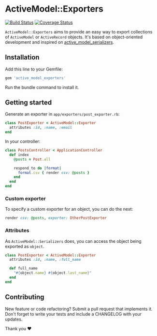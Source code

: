 # ActiveModel::Exporters
[![Build Status](https://travis-ci.org/alejandrogutierrez/active_model_exporters.png?branch=master)](https://travis-ci.org/alejandrogutierrez/active_model_exporters) [![Coverage Status](https://coveralls.io/repos/alejandrogutierrez/active_model_exporters/badge.png)](https://coveralls.io/r/alejandrogutierrez/active_model_exporters)

`ActiveModel::Exporters` aims to provide an easy way to export
collections of `ActiveModel` or `ActiveRecord` objects.
It's based on object-oriented development and inspired on
[active_model_serializers](https://github.com/rails-api/active_model_serializers).

## Installation

Add this line to your Gemfile:
```ruby
gem 'active_model_exporters'
```
Run the bundle command to install it.

## Getting started

Generate an exporter in `app/exporters/post_exporter.rb`:
```ruby
class PostExporter < ActiveModel::Exporter
  attributes :id, :name, :email
end
```

In your controller:
```ruby
class PostsController < ApplicationController
  def index
    @posts = Post.all

    respond_to do |format|
      format.csv { render csv: @posts }
    end
  end
end
```

### Custom exporter
To specify a custom exporter for an object, you can do the next:
```ruby
render csv: @posts, exporter: OtherPostExporter
```

### Attributes
As `ActiveModel::Serializers` does, you can access the object being exported as `object`.
```ruby
class PostExporter < ActiveModel::Exporter
  attributes :id, :name, :full_name

  def full_name
    "#{object.name} #{object.last_name}"
  end
end
```

## Contributing

New feature or code refactoring? Submit a pull request that implements it. Don't forget to write your tests and include a CHANGELOG with your updates.

Thank you :heart:
